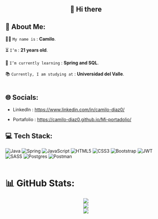 <h2 align="center">👋 Hi there</h2>

## 💫 About Me:
🙋‍♂️ `My name is` : **Camilo**.<br><br>
 ⏳ `I’m` : **21 years old**.<br><br>
 🌱 `I’m currently learning` : **Spring and SQL**.<br><br>
 📚 `Currently, I am studying at` : **Universidad del Valle**.<br><br>

## 🌐 Socials: 
* LinkedIn : https://www.linkedin.com/in/camilo-diaz0/
+ Portafolio : https://camilo-diaz0.github.io/Mi-portadolio/

## 💻 Tech Stack:
![Java](https://img.shields.io/badge/java-%23ED8B00.svg?style=for-the-badge&logo=java&logoColor=white) ![Spring](https://img.shields.io/badge/spring-%236DB33F.svg?style=for-the-badge&logo=spring&logoColor=white) ![JavaScript](https://img.shields.io/badge/javascript-%23323330.svg?style=for-the-badge&logo=javascript&logoColor=%23F7DF1E) ![HTML5](https://img.shields.io/badge/html5-%23E34F26.svg?style=for-the-badge&logo=html5&logoColor=white)  ![CSS3](https://img.shields.io/badge/css3-%231572B6.svg?style=for-the-badge&logo=css3&logoColor=white)  ![Bootstrap](https://img.shields.io/badge/bootstrap-%23563D7C.svg?style=for-the-badge&logo=bootstrap&logoColor=white) ![JWT](https://img.shields.io/badge/JWT-black?style=for-the-badge&logo=JSON%20web%20tokens) ![SASS](https://img.shields.io/badge/SASS-hotpink.svg?style=for-the-badge&logo=SASS&logoColor=white)  ![Postgres](https://img.shields.io/badge/postgres-%23316192.svg?style=for-the-badge&logo=postgresql&logoColor=white) ![Postman](https://img.shields.io/badge/Postman-FF6C37?style=for-the-badge&logo=postman&logoColor=white)
<br></br>
# 📊 GitHub Stats:
<div align=center>

![](https://github-readme-stats.vercel.app/api?username=Camilo-Diaz0&theme=dark&hide_border=true&include_all_commits=false&count_private=false)<br/>
![](https://github-readme-streak-stats.herokuapp.com/?user=Camilo-Diaz0&theme=dark&hide_border=true)<br/>
![](https://github-readme-stats.vercel.app/api/top-langs/?username=Camilo-Diaz0&theme=dark&hide_border=true&include_all_commits=false&count_private=false&layout=compact)

</div>
